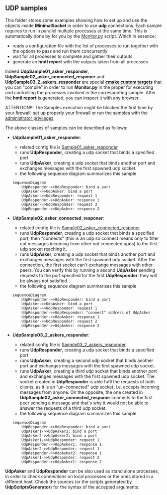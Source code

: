 ## UDP samples

This folder stores some examples showing how to set up and use the objects inside **MinimalSocket** in order to use **udp** connections.
Each sample requires to run in parallel multiple processes at the same time. 
This is automatically done by for you by the [Monitor.py](../utils/Monitor.py) script. Which in essence:
- reads a configuration file with the list of processes to run together with the options to pass and run them concurrently
- wait for all processes to complete and gather their outputs
- generate an **hmtl report** with the outputs taken from all processes

Indeed **UdpSample01_asker_responder**, **UdpSample02_asker_connected_responer** and **UdpSample03_2_askers_responder** are special [**cmake custom targets**](https://cmake.org/cmake/help/latest/command/add_custom_target.html) that you can "compile" in order to run **Monitor.py** in the proper for executing and controlling the processes involved in the corresponfing sample. After the **hmtl report** is generated, you can inspect it with any browser. 

ATTENTION!!! The Samples execution might be blocked the first time by your firewall: set up properly your firewall or run the samples with the [administrator privileges](https://www.techopedia.com/definition/4961/administrative-privileges#:~:text=Administrative%20privileges%20are%20the%20ability,as%20a%20database%20management%20system.)

The above classes of samples can be described as follows:

- **UdpSample01_asker_responder**: 
    - related config file is [Sample01_asker_responder](./Sample01_asker_responder)
    - runs **UdpResponder**, creating a udp socket that binds a specified port
    - runs **UdpAsker**, creating a udp socket that binds another port and exchanges messages with the first spawned udp socket. 
    - the following sequence diagram summarizes this sample
    ```mermaid
    sequenceDiagram
        UdpResponder->>UdpResponder: bind a port
        UdpAsker->>UdpAsker: bind a port
        UdpAsker->>UdpResponder: request 1
        UdpResponder->>UdpAsker: response 1
        UdpAsker->>UdpResponder: request 2
        UdpResponder->>UdpAsker: response 2
    ```

- **UdpSample02_asker_connected_responer**: 
    - related config file is [Sample02_asker_connected_responer](./Sample02_asker_connected_responer)
    - runs **UdpResponder**, creating a udp socket that binds a specified port, then "connects" (this is an udp so connect means only to filter out messages incoming from other not connected upds) to the first udp socket reaching it.
    - runs **UdpAsker**, creating a udp socket that binds another port and exchanges messages with the first spawned udp socket. 
    After the connection, the first socket can't exchange messages with other peers. You can verify this by running a second **UdpAsker** sending requests to the port specified for the first **UdpResponder**: they will be always not satisfied.
    - the following sequence diagram summarizes this sample
    ```mermaid
    sequenceDiagram
        UdpResponder->>UdpResponder: bind a port
        UdpAsker->>UdpAsker: bind a port
        UdpAsker->>UdpResponder: request 1
        UdpResponder->>UdpResponder: "connect" address of UdpAsker
        UdpResponder->>UdpAsker: response 1
        UdpAsker->>UdpResponder: request 2
        UdpResponder->>UdpAsker: response 2
    ```

- **UdpSample03_2_askers_responder**:
    - related config file is [Sample03_2_askers_responder](./Sample03_2_askers_responder)
    - runs **UdpResponder**, creating a udp socket that binds a specified port
    - runs **UdpAsker**, creating a second udp socket that binds another port and exchanges messages with the first spawned udp socket. 
    - runs **UdpAsker**, creating a third udp socket that binds another port and exchanges messages with the first spawned udp socket.
    The socket created in **UdpResponder** is able fufll the requests of both clients, as it is an "un-connected" udp socket, i.e. accepts incoming messages from anyone. On the opposite, the one created in **UdpSample02_asker_connected_responer** connects to the first peer sending a message and that's why it would not be able to answer the requests of a third udp socket.
    - the following sequence diagram summarizes this sample
    ```mermaid
    sequenceDiagram
        UdpResponder->>UdpResponder: bind a port
        UdpAsker1->>UdpAsker1: bind a port
        UdpAsker2->>UdpAsker2: bind a port
        UdpAsker1->>UdpResponder: request 1
        UdpResponder->>UdpAsker1: response 1
        UdpAsker2->>UdpResponder: request 1
        UdpResponder->>UdpAsker2: response 1
        UdpAsker1->>UdpResponder: request 2
        UdpResponder->>UdpAsker1: response 2
    ```

**UdpAsker** and **UdpResponder** can be also used as stand alone processes, in order to check connections on local processes or the ones stored in a different host. Check the sources (or the scripts generated by **UdpScriptsGenerator**) for the syntax of the accepted arguments.

